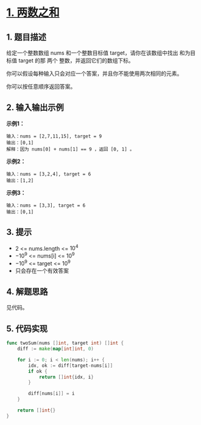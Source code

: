 # [1. 两数之和](https://leetcode.cn/problems/two-sum/)

## 1. 题目描述

给定一个整数数组 nums 和一个整数目标值 target，请你在该数组中找出 和为目标值 target  的那 两个 整数，并返回它们的数组下标。

你可以假设每种输入只会对应一个答案，并且你不能使用两次相同的元素。

你可以按任意顺序返回答案。

## 2. 输入输出示例

**示例1：**

```
输入：nums = [2,7,11,15], target = 9
输出：[0,1]
解释：因为 nums[0] + nums[1] == 9 ，返回 [0, 1] 。
```

**示例2：**

```
输入：nums = [3,2,4], target = 6
输出：[1,2]
```

**示例3：**
```
输入：nums = [3,3], target = 6
输出：[0,1]
```

## 3. 提示

- 2 <= nums.length <= $10^4$
- $-10^9$ <= nums[i] <= $10^9$
- $-10^9$ <= target <= $10^9$
- 只会存在一个有效答案

## 4. 解题思路

见代码。

## 5. 代码实现

```go
func twoSum(nums []int, target int) []int {
    diff := make(map[int]int, 0)

    for i := 0; i < len(nums); i++ {
        idx, ok := diff[target-nums[i]]
        if ok {
            return []int{idx, i}
        }

        diff[nums[i]] = i
    }

    return []int{}
}
```
